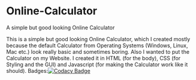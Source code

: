 # Online-Calculator

A simple but good looking Online Calculator

This is a simple but good looking Online Calculator, which I created mostly because the default Calculator from Operating Systems
(Windows, Linux, Mac etc.) look really basic and sometimes boring.
Also I wanted to put the Calculator on my Website. I created it in HTML (for the body), CSS (for Styling and the GUI) and Javascript
(for making the Calculator work like it should).
Badges:[![Codacy Badge](https://app.codacy.com/project/badge/Grade/f71236a46c974744a7426561be5ce78c)](https://www.codacy.com/gh/FirephoenixX02/Online-Calculator/dashboard?utm_source=github.com&amp;utm_medium=referral&amp;utm_content=FirephoenixX02/Online-Calculator&amp;utm_campaign=Badge_Grade)
